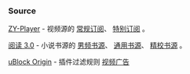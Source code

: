 ### Source

[ZY-Player](https://github.com/cuiocean/ZY-Player) - 视频源的 [常规订阅](https://cdn.jsdelivr.net/gh/LuanJian/awesome@dev/Source/files/zyplayer.json)、 [特别订阅](https://cdn.jsdelivr.net/gh/LuanJian/awesome@dev/Source/files/xzyplayer.json) 。
  
[阅读 3.0](https://github.com/gedoor/legado) - 小说书源的 [男频书源](http://shuyuan.miaogongzi.net/shuyuan/1617406392.json)、 [通用书源](http://no-mystery.gitee.io/shuyuan/%E5%85%A8%E7%BD%91%E9%80%9A%E7%94%A8.json)、 [精校书源](http://no-mystery.gitee.io/shuyuan/%E7%B2%BE%E6%A0%A1%E4%B9%A6%E6%BA%90%E5%90%88%E9%9B%86.json) 。

[uBlock Origin](https://github.com/gorhill/uBlock) - 插件过滤规则 [视频广告](https://gitee.com/xinggsf/Adblock-Rule/raw/master/mv.txt)
